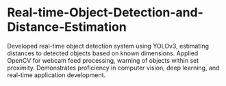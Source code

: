# Real-time-Object-Detection-and-Distance-Estimation
Developed real-time object detection system using YOLOv3, estimating distances to detected objects based on known dimensions. Applied OpenCV for webcam feed processing, warning of objects within set proximity. Demonstrates proficiency in computer vision, deep learning, and real-time application development.
